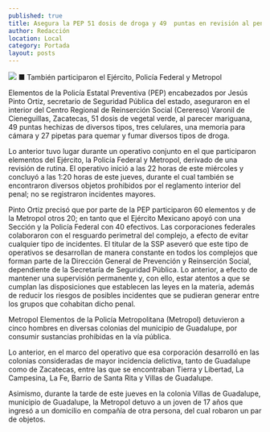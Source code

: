 ```yaml
---
published: true
title: Asegura la PEP 51 dosis de droga y 49  puntas en revisión al penal de Cieneguillas
author: Redacción
location: Local
category: Portada
layout: posts
---
```


![](http://i.imgur.com/m2pbPwem.jpg)
■ También participaron el Ejército, Policía Federal y Metropol

Elementos de la Policía Estatal Preventiva (PEP) encabezados por Jesús Pinto Ortiz, secretario de Seguridad Pública del estado, aseguraron en el interior del Centro Regional de Reinserción Social (Cerereso) Varonil de Cieneguillas, Zacatecas, 51 dosis de vegetal verde, al parecer mariguana, 49 puntas hechizas de diversos tipos, tres celulares, una memoria para cámara y 27 pipetas para quemar y fumar diversos tipos de droga.

Lo anterior tuvo lugar durante un operativo conjunto en el que participaron elementos del Ejército, la Policía Federal y Metropol, derivado de una revisión de rutina.
El operativo inició a las 22 horas de este miércoles y concluyó a las 1:20 horas de este jueves, durante el cual también se encontraron diversos objetos prohibidos por el reglamento interior del penal; no se registraron incidentes mayores.

Pinto Ortiz precisó que por parte de la PEP participaron 60 elementos y de la Metropol otros 20; en tanto que el Ejército Mexicano apoyó con una Sección y la Policía Federal con 40 efectivos. Las corporaciones federales colaboraron con el resguardo perimetral del complejo, a efecto de evitar cualquier tipo de incidentes.
El titular de la SSP aseveró que este tipo de operativos se desarrollan de manera constante en todos los complejos que forman parte de la Dirección General de Prevención y Reinserción Social, dependiente de la Secretaría de Seguridad Pública.
Lo anterior, a efecto de mantener una supervisión permanente y, con ello, estar atentos a que se cumplan las disposiciones que establecen las leyes en la materia, además de reducir los riesgos de posibles incidentes que se pudieran generar entre los grupos que cohabitan dicho penal.

Metropol 
Elementos de la Policía Metropolitana (Metropol) detuvieron a cinco hombres en diversas colonias del municipio de Guadalupe, por consumir sustancias prohibidas en la vía pública.

Lo anterior, en el marco del operativo que esa corporación desarrolló en las colonias consideradas de mayor incidencia delictiva, tanto de Guadalupe como de Zacatecas, entre las que se encontraban Tierra y Libertad, La Campesina, La Fe, Barrio de Santa Rita y Villas de Guadalupe.

Asimismo, durante la tarde de este jueves en la colonia Villas de Guadalupe, municipio de Guadalupe, la Metropol detuvo a un joven de 17 años que ingresó a un domicilio en compañía de otra persona, del cual robaron un par de objetos.

